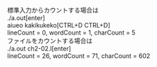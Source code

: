 標準入力からカウントする場合は  
./a.out[enter]  
aiueo kakikukeko[CTRL+D CTRL+D]  
lineCount = 0, wordCount = 1, charCount = 5  
ファイルをカウントする場合は    
./a.out ch2-02.l[enter]  
lineCount = 26, wordCount = 71, charCount = 602  